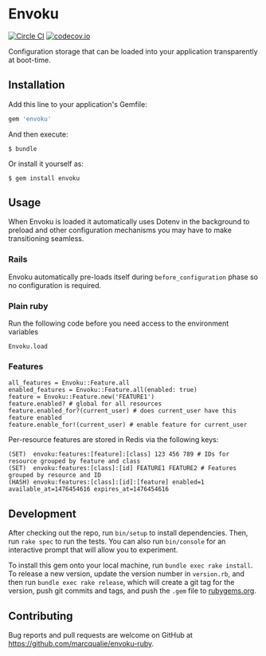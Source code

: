 # Envoku

[![Circle CI](https://circleci.com/gh/marcqualie/envoku-ruby/tree/master.svg?style=svg)](https://circleci.com/gh/marcqualie/envoku-ruby/tree/master)
[![codecov.io](https://codecov.io/github/marcqualie/envoku-ruby/coverage.svg?branch=master)](https://codecov.io/github/marcqualie/envoku-ruby?branch=master)

Configuration storage that can be loaded into your application transparently at boot-time.


## Installation

Add this line to your application's Gemfile:

```ruby
gem 'envoku'
```

And then execute:

    $ bundle

Or install it yourself as:

    $ gem install envoku


## Usage

When Envoku is loaded it automatically uses Dotenv in the background to preload and other configuration mechanisms you may have to make transitioning seamless.

### Rails

Envoku automatically pre-loads itself during `before_configuration` phase so no configuration is required.

### Plain ruby

Run the following code before you need access to the environment variables

```
Envoku.load
```

### Features

```
all_features = Envoku::Feature.all
enabled_features = Envoku::Feature.all(enabled: true)
feature = Envoku::Feature.new('FEATURE1')
feature.enabled? # global for all resources
feature.enabled_for?(current_user) # does current_user have this feature enabled
feature.enable_for!(current_user) # enable feature for current_user
```

Per-resource features are stored in Redis via the following keys:

```
(SET)  envoku:features:[feature]:[class] 123 456 789 # IDs for resource grouped by feature and class
(SET)  envoku:features:[class]:[id] FEATURE1 FEATURE2 # Features grouped by resource and ID
(HASH) envoku:features:[class]:[id]:[feature] enabled=1 available_at=1476454616 expires_at=1476454616
```

## Development

After checking out the repo, run `bin/setup` to install dependencies. Then, run `rake spec` to run the tests. You can also run `bin/console` for an interactive prompt that will allow you to experiment.

To install this gem onto your local machine, run `bundle exec rake install`. To release a new version, update the version number in `version.rb`, and then run `bundle exec rake release`, which will create a git tag for the version, push git commits and tags, and push the `.gem` file to [rubygems.org](https://rubygems.org).


## Contributing

Bug reports and pull requests are welcome on GitHub at https://github.com/marcqualie/envoku-ruby.
